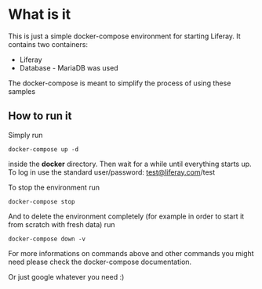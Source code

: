 # What is it
This is just a simple docker-compose environment for starting Liferay. It contains two containers:
- Liferay
- Database - MariaDB was used

The docker-compose is meant to simplify the process of using these samples

## How to run it
Simply run

``docker-compose up -d``

inside the **docker** directory. Then wait for a while until everything starts up.
To log in use the standard user/password: test@liferay.com/test

To stop the environment run

``docker-compose stop``

And to delete the environment completely (for example in order to start it from scratch with fresh data) run

``docker-compose down -v``

For more informations on commands above and other commands you might need please check the docker-compose documentation.

Or just google whatever you need :)